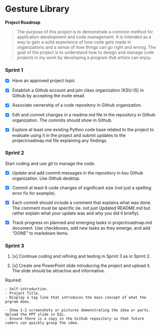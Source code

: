 # Gesture Library 
 
**Project Roadmap**

> The purpose of this project is to demonstrate a common method for application development and code management. It is intended as a way to gain a solid experience of how code gets made in organizations and a sense of how things can go right and wrong. The goal of the project is to understand how to design and manage code projects in my work by developing a program that artists can enjoy. 


### Sprint 1   

- [x] Have an approved project topic
- [x] Establish a Github account and join class organization (KSU-IS) in Github by accepting the invite email.
- [x] Associate ownership of a code repository in Github organization.
- [x] Edit and commit changes in a readme.md file in the repository in Github organization. The commits should show in Github.
- [x] Explore at least one existing Python code base related to the project to evaluate using it in the project and submit updates to the projectroadmap.md file explaining any findings. 


### Sprint 2  

Start coding and use git to manage the code. 

- [x] Update and add commit messages in the repository in ksu Github organization. Use Github desktop. 
- [x] Commit at least 6 code changes of significant size (not just a spelling error fix for example). 
- [x] Each commit should include a comment that explains what was done. The comment must be specific (ie. not just Updated README.md but rather explain what your update was and why you did it briefly).

- [x] Track progress on planned and emerging tasks in projectroadmap.md document. Use checkboxes, add new tasks as they emerge, and add “DONE” to markdown items.
 

###  Sprint 3  

1. [x] Continue coding and refining and testing in Sprint 3 as in Sprint 2.

2. [x] Create one PowerPoint slide introducing the project and upload it. The slide should be attractive and informative. 

Rquired:
```
- Self-introduction.
- Project Title.
- Display a tag line that introduces the main concept of what the prgram does.

- Show 1-2 screenshots or pictures demonstrating the idea or parts. Upload the PPT slide in D2L. 
- Ensure there is a copy in the Github repository so that future coders can quickly grasp the idea.
```
